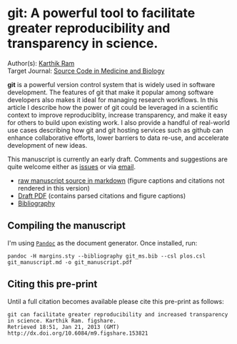 # git: A powerful tool to facilitate greater reproducibility and transparency in science. 
Author(s): [Karthik Ram](mailto:karthik.ram@gmail.com)  
Target Journal: [Source Code in Medicine and Biology](http://www.scfbm.org/)

**git** is a powerful version control system that is widely used in software development. The features of git that make it popular among software developers also makes it ideal for managing research workflows. In this article I describe how the power of git could be leveraged in a scientific context to improve reproduciblity, increase transparency, and make it easy for others to build upon existing work. I also provide a handful of real-world use cases describing how git and git hosting services such as github can enhance collaborative efforts, lower barriers to data re-use, and accelerate development of new ideas.

This manuscript is currently an early draft. Comments and suggestions are quite welcome either as [issues](https://github.com/karthikram/smb_git/issues/new) or via [email](mailto:karthik.ram@gmail.com).

* [raw manuscript source in markdown](https://github.com/karthikram/smb_git/blob/master/git_manuscript.md) (figure captions and citations not rendered in this version)
* [Draft PDF](https://github.com/karthikram/smb_git/blob/master/git_manuscript.pdf?raw=true) (contains parsed citations and figure captions)
* [Bibliography](https://github.com/karthikram/smb_git/blob/master/git_ms.bib) 

## Compiling the manuscript

I'm using [`Pandoc`](http://johnmacfarlane.net/pandoc/) as the document generator. Once installed, run:

```
pandoc -H margins.sty --bibliography git_ms.bib --csl plos.csl git_manuscript.md -o git_manuscript.pdf
```

## Citing this pre-print

Until a full citation becomes available please cite this pre-print as follows:

```
git can facilitate greater reproducibility and increased transparency in science. Karthik Ram. figshare.
Retrieved 18:51, Jan 21, 2013 (GMT)
http://dx.doi.org/10.6084/m9.figshare.153821
```
